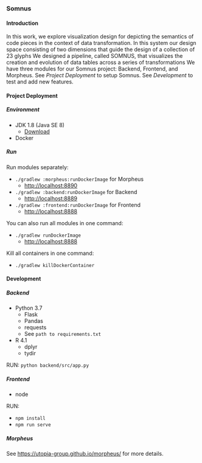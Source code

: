 ### Somnus

#### Introduction

In this work, we explore visualization design for depicting the semantics of code pieces in the context of data transformation.
In this system our design space consisting of two dimensions that guide the design of a collection of 23 glyphs
We designed a pipeline, called SOMNUS, that visualizes the creation and evolution of data tables across a series of transformations
We have three modules for our Somnus project: Backend, Frontend, and Morpheus.
See *Project Deployment* to setup Somnus.
See *Development* to test and add new features.

#### Project Deployment

##### Environment

+ JDK 1.8 (Java SE 8)
  + [Download](https://www.oracle.com/java/technologies/javase/javase8u211-later-archive-downloads.html)
+ Docker

##### Run

Run modules separately:
+ `./gradlew :morpheus:runDockerImage` for Morpheus
  + <http://localhost:8890>
+ `./gradlew :backend:runDockerImage` for Backend
  + <http://localhost:8889>
+ `./gradlew :frontend:runDockerImage` for Frontend
  + <http://localhost:8888>

You can also run all modules in one command:
+ `./gradlew runDockerImage`
    + <http://localhost:8888>

Kill all containers in one command:
+ `./gradlew killDockerContainer`

#### Development

##### Backend

+ Python 3.7
  + Flask
  + Pandas
  + requests
  + See `path to requirements.txt`
+ R 4.1
  + dplyr
  + tydir

RUN: `python backend/src/app.py`

##### Frontend

+ node

RUN:
  + `npm install`
  + `npm run serve`

##### Morpheus

See https://utopia-group.github.io/morpheus/ for more details.